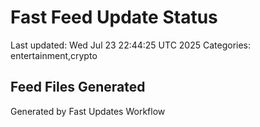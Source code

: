 # Fast Feed Update Status
Last updated: Wed Jul 23 22:44:25 UTC 2025
Categories: entertainment,crypto

## Feed Files Generated

Generated by Fast Updates Workflow

